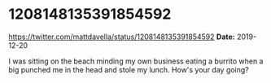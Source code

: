 # 1208148135391854592
https://twitter.com/mattdavella/status/1208148135391854592
**Date:** 2019-12-20

I was sitting on the beach minding my own business eating a burrito when a big punched me in the head and stole my lunch. How's your day going?
